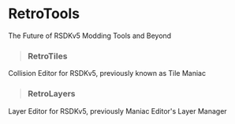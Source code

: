 # RetroTools
The Future of RSDKv5 Modding Tools and Beyond


> ### RetroTiles
Collision Editor for RSDKv5, previously known as Tile Maniac

> ### RetroLayers
Layer Editor for RSDKv5, previously Maniac Editor's Layer Manager
